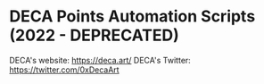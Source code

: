 # DECA Points Automation Scripts (2022 - DEPRECATED)
DECA's website: https://deca.art/
DECA's Twitter: https://twitter.com/0xDecaArt
